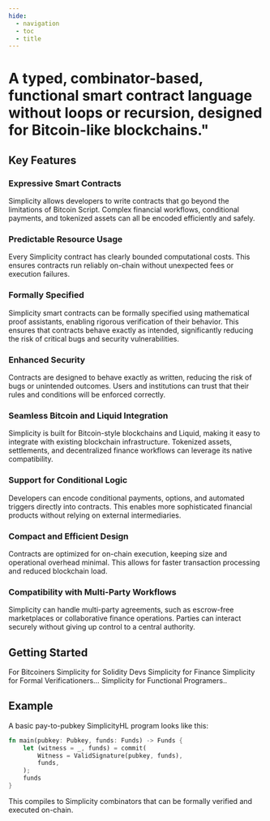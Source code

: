 ```yaml
---
hide:
  - navigation
  - toc
  - title
---
```


# A typed, combinator-based, functional smart contract language without loops or recursion, designed for Bitcoin-like blockchains."

## Key Features

### Expressive Smart Contracts

Simplicity allows developers to write contracts that go beyond the limitations of Bitcoin Script. Complex financial workflows, conditional payments, and tokenized assets can all be encoded efficiently and safely.

### Predictable Resource Usage

Every Simplicity contract has clearly bounded computational costs. This ensures contracts run reliably on-chain without unexpected fees or execution failures.

### Formally Specified

Simplicity smart contracts can be formally specified using mathematical proof assistants, enabling rigorous verification of their behavior. This ensures that contracts behave exactly as intended, significantly reducing the risk of critical bugs and security vulnerabilities.

### Enhanced Security

Contracts are designed to behave exactly as written, reducing the risk of bugs or unintended outcomes. Users and institutions can trust that their rules and conditions will be enforced correctly.

### Seamless Bitcoin and Liquid Integration

Simplicity is built for Bitcoin-style blockchains and Liquid, making it easy to integrate with existing blockchain infrastructure. Tokenized assets, settlements, and decentralized finance workflows can leverage its native compatibility.

### Support for Conditional Logic

Developers can encode conditional payments, options, and automated triggers directly into contracts. This enables more sophisticated financial products without relying on external intermediaries.

### Compact and Efficient Design

Contracts are optimized for on-chain execution, keeping size and operational overhead minimal. This allows for faster transaction processing and reduced blockchain load.

### Compatibility with Multi-Party Workflows

Simplicity can handle multi-party agreements, such as escrow-free marketplaces or collaborative finance operations. Parties can interact securely without giving up control to a central authority.

## Getting Started

For Bitcoiners
Simplicity for Solidity Devs
Simplicity for Finance
Simplicity for Formal Verificationers…
Simplicity for Functional Programers..

## Example

A basic pay-to-pubkey SimplicityHL program looks like this:

```rust
fn main(pubkey: Pubkey, funds: Funds) -> Funds {
    let (witness = _, funds) = commit(
        Witness = ValidSignature(pubkey, funds),
        funds,
    );
    funds
}
```

This compiles to Simplicity combinators that can be formally verified and executed on-chain.
